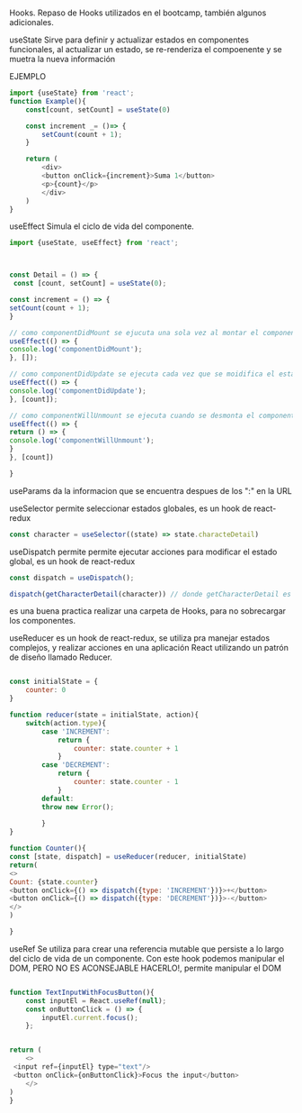 ```javascript

```

Hooks.
Repaso de Hooks utilizados en el bootcamp, también algunos adicionales.

useState
Sirve para definir y actualizar estados en componentes funcionales, al actualizar un estado, se re-renderiza el compoenente y se muetra la nueva información

EJEMPLO
```javascript
import {useState} from 'react';
function Example(){
    const[count, setCount] = useState(0)

    const increment _= ()=> {
        setCount(count + 1);
    }

    return (
        <div>
        <button onClick={increment}>Suma 1</button>
        <p>{count}</p>
        </div>
    )
}
```

useEffect
Simula el ciclo de vida del componente.


```javascript
import {useState, useEffect} from 'react';



const Detail = () => {
 const [count, setCount] = useState(0);

const increment = () => {
setCount(count + 1);
}

// como componentDidMount se ejucuta una sola vez al montar el componente
useEffect(() => {
console.log('componentDidMount');
}, []);

// como componentDidUpdate se ejecuta cada vez que se moidifica el estado count
useEffect(() => {
console.log('componentDidUpdate');
}, [count]);

// como componentWillUnmount se ejecuta cuando se desmonta el componente
useEffect(() => {
return () => {
console.log('componentWillUnmount');
}
}, [count])

} 
```

useParams
da la informacion que se encuentra despues de los ":" en la URL

useSelector 
permite seleccionar estados globales, es un hook de react-redux
```javascript
const character = useSelector((state) => state.characteDetail)

```

useDispatch
permite permite ejecutar acciones para modificar el estado global, es un hook de react-redux
```javascript
const dispatch = useDispatch();

dispatch(getCharacterDetail(character)) // donde getCharacterDetail es una accion

```
es una buena practica realizar una carpeta de Hooks, para no sobrecargar los componentes.

useReducer
es un hook de react-redux, se utiliza pra manejar estados complejos, y realizar acciones en una aplicación React utilizando un patrón de diseño llamado Reducer.

```javascript

const initialState = {
    counter: 0
}

function reducer(state = initialState, action){
    switch(action.type){
        case 'INCREMENT':
            return {
                counter: state.counter + 1
            }
        case 'DECREMENT':
            return {
                counter: state.counter - 1
            }
        default: 
        throw new Error();
        
        }
}

function Counter(){
const [state, dispatch] = useReducer(reducer, initialState)
return(
<>
Count: {state.counter}
<button onClick={() => dispatch({type: 'INCREMENT'})}>+</button>
<button onClick={() => dispatch({type: 'DECREMENT'})}>-</button>
</>
)

}
```

useRef
Se utiliza para crear una referencia mutable que persiste a lo largo del ciclo de vida de un componente. Con este hook podemos manipular el DOM, PERO NO ES ACONSEJABLE HACERLO!, permite manipular el DOM

```javascript

function TextInputWithFocusButton(){
    const inputEl = React.useRef(null);
    const onButtonClick = () => {
        inputEl.current.focus();
    };


return (
    <>
 <input ref={inputEl} type="text"/>
 <button onClick={onButtonClick}>Focus the input</button>   
    </>
)
}
```